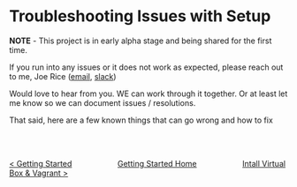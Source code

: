 # Troubleshooting Issues with Setup

**NOTE** - This project is in early alpha stage and being shared for the first time.

If you run into any issues or it does not work as expected, please reach out to me, Joe Rice ([email](joseph.rice@hitachivantara.com), [slack](https://pentaho-engineering.slack.com/messages/D64V59S84))

Would love to hear from you.  WE can work through it together.  Or at least let me know so we can document issues / resolutions.

That said, here are a few known things that can go wrong and how to fix

<br>
<br>

[< Getting Started](getting-started.md) &nbsp;&nbsp;&nbsp;&nbsp;&nbsp;&nbsp;&nbsp;&nbsp;&nbsp;&nbsp;&nbsp;&nbsp;&nbsp;&nbsp;&nbsp;&nbsp;&nbsp;&nbsp;&nbsp;&nbsp;[Getting Started Home](getting-started.md)&nbsp;&nbsp;&nbsp;&nbsp;&nbsp;&nbsp;&nbsp;&nbsp;&nbsp;&nbsp;&nbsp;&nbsp;&nbsp;&nbsp;&nbsp;&nbsp;&nbsp;&nbsp;&nbsp;&nbsp;  [Intall Virtual Box & Vagrant >](install-virtual-box-vagrant.md)

